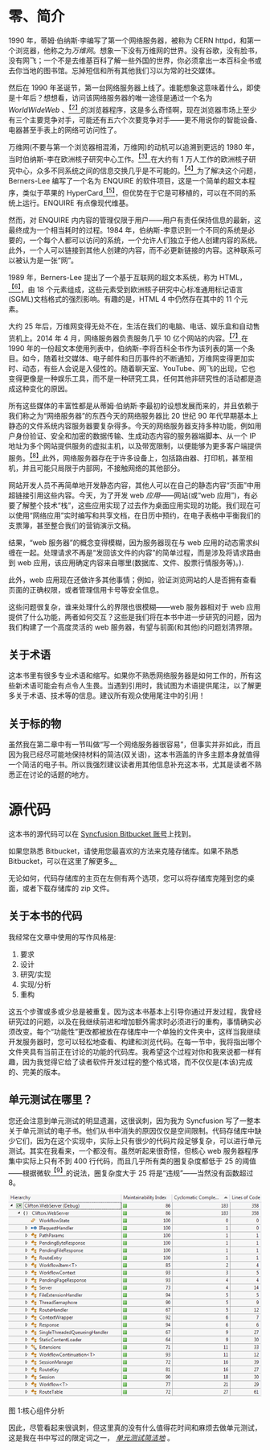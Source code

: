 # 零、简介

1990 年，蒂姆·伯纳斯·李编写了第一个网络服务器，被称为 CERN httpd，和第一个浏览器，他称之为*万维网*。想象一下没有万维网的世界。没有谷歌，没有脸书，没有网飞；一个不是去维基百科了解一些外国的世界，你必须拿出一本百科全书或去你当地的图书馆。忘掉短信和所有其他我们习以为常的社交媒体。

然后在 1990 年圣诞节，第一台网络服务器上线了。谁能想象这意味着什么，即使是十年后？想想看，访问该网络服务器的唯一途径是通过一个名为 *WorldWideWeb* 、[<sup>【2】</sup>](Web_Servers_Succinctly_0018.htm#_ftn2)的浏览器程序，这是多么奇怪啊，现在浏览器市场上至少有三个主要竞争对手，可能还有五六个次要竞争对手——更不用说你的智能设备、电器甚至手表上的网络可访问性了。

万维网(不要与第一个浏览器相混淆，万维网)的动机可以追溯到更远的 1980 年，当时伯纳斯-李在欧洲核子研究中心工作。[<sup>【3】</sup>](Web_Servers_Succinctly_0018.htm#_ftn3)在大约有 1 万人工作的欧洲核子研究中心，众多不同系统之间的信息交换几乎是不可能的。[<sup>【4】</sup>](Web_Servers_Succinctly_0018.htm#_ftn4)为了解决这个问题，Berners-Lee 编写了一个名为 ENQUIRE 的软件项目，这是一个简单的超文本程序，类似于苹果的 HyperCard[<sup>【5】</sup>](Web_Servers_Succinctly_0018.htm#_ftn5)，但优势在于它是可移植的，可以在不同的系统上运行。ENQUIRE 有点像现代维基。

然而，对 ENQUIRE 内内容的管理仅限于用户——用户有责任保持信息的最新，这最终成为一个相当耗时的过程。1984 年，伯纳斯-李意识到一个不同的系统是必要的，一个每个人都可以访问的系统，一个允许人们独立于他人创建内容的系统。此外，一个人可以链接到其他人创建的内容，而不必更新链接的内容。这种联系可以被认为是一张“网”。

1989 年，Berners-Lee 提出了一个基于互联网的超文本系统，称为 HTML，[<sup>【6】</sup>](Web_Servers_Succinctly_0018.htm#_ftn6)，由 18 个元素组成，这些元素受到欧洲核子研究中心标准通用标记语言(SGML)文档格式的强烈影响。有趣的是，HTML 4 中仍然存在其中的 11 个元素。

大约 25 年后，万维网变得无处不在，生活在我们的电脑、电话、娱乐盒和自动售货机上。2014 年 4 月，网络服务器负责服务几乎 10 亿个网站的内容。[<sup>【7】</sup>](Web_Servers_Succinctly_0018.htm#_ftn7)在 1990 年的一份超文本使用列表中，伯纳斯-李将百科全书作为该列表的第一个条目。如今，随着社交媒体、电子邮件和日历事件的不断通知，万维网变得更加实时、动态，有些人会说是入侵性的。随着聊天室、YouTube、网飞的出现，它也变得更像是一种娱乐工具，而不是一种研究工具，任何其他非研究性的活动都是造成这种变化的原因。

所有这些媒体的丰富性都是从蒂姆·伯纳斯·李最初的设想发展而来的，并且依赖于我们称之为“网络服务器”的东西今天的网络服务器比 20 世纪 90 年代早期基本上静态的文件系统内容服务器要复杂得多。今天的网络服务器支持多种功能，例如用户身份验证、安全和加密的数据传输、生成动态内容的服务器端脚本、从一个 IP 地址为多个网站提供服务的虚拟主机，以及带宽限制，以便能够为更多客户端提供服务。[<sup>【8】</sup>](Web_Servers_Succinctly_0018.htm#_ftn8)此外，网络服务器存在于许多设备上，包括路由器、打印机，甚至相机，并且可能只局限于内部网，不接触网络的其他部分。

网站开发人员不再简单地开发静态内容，其他人可以在自己的静态内容“页面”中用超链接引用这些内容。今天，为了开发 web *应用*——网站(或“web 应用”)，有必要了解整个技术“栈”，这些应用实现了过去作为桌面应用实现的功能。我们现在可以使用“网络应用”实时编写和共享文档，在日历中预约，在电子表格中平衡我们的支票簿，甚至整合我们的营销演示文稿。

结果，“web 服务器”的概念变得模糊，因为服务器现在与 web 应用的动态需求纠缠在一起。处理请求不再是“发回该文件的内容”的简单过程，而是涉及将请求路由到 web 应用，该应用确定内容来自哪里(数据库、文件、股票行情服务等)。).

此外，web 应用现在还做许多其他事情；例如，验证浏览网站的人是否拥有查看页面的正确权限，或者管理信用卡号等安全信息。

这些问题很复杂，谁来处理什么的界限也很模糊——web 服务器相对于 web 应用提供了什么功能，两者如何交互？这些是我们将在本书中进一步研究的问题，因为我们构建了一个高度灵活的 web 服务器，有望与前面(和其他)的问题划清界限。

## 关于术语

这本书里有很多专业术语和缩写。如果你不熟悉网络服务器是如何工作的，所有这些新术语可能会有点令人生畏。当遇到引用时，我试图为术语提供尾注，以了解更多关于术语、技术等的信息。建议所有观众使用尾注中的引用！

## 关于标的物

虽然我在第二章中有一节叫做“写一个网络服务器很容易”，但事实并非如此，而且因为我已经尽可能地保持材料的简洁(双关语)，这本书涵盖的许多主题本身就值得一个简洁的电子书。所以我强烈建议读者用其他信息补充这本书，尤其是读者不熟悉正在讨论的话题的地方。

# 源代码

这本书的源代码可以在 [Syncfusion Bitbucket 账号](https://bitbucket.org/syncfusiontech/web-servers-succinctly)上找到。

如果您熟悉 Bitbucket，请使用您最喜欢的方法来克隆存储库。如果不熟悉 Bitbucket，可以在这里了解更多[。](https://bitbucket.org/)

无论如何，代码存储库的主页在左侧有两个选项，您可以将存储库克隆到您的桌面，或者下载存储库的 zip 文件。

## 关于本书的代码

我经常在文章中使用的写作风格是:

1.  要求
2.  设计
3.  研究/实现
4.  实现/分析
5.  重构

这五个步骤或多或少总是被重复。因为这本书基本上引导你通过开发过程，我曾经研究过的问题，以及在我继续前进和增加额外需求时必须进行的重构，事情确实必须改变。每个“功能性”更改都被放在存储库中一个单独的文件夹中，这样当我继续开发服务器时，您可以轻松地查看、构建和浏览代码。在每一节中，我将指出哪个文件夹具有当前正在讨论的功能的代码库。我希望这个过程对你和我来说都一样有趣，因为我觉得它给了读者软件开发过程的整个格式塔，而不仅仅是(本该)完成的、完美的版本。

## 单元测试在哪里？

您还会注意到单元测试的明显遗漏，这很讽刺，因为我为 Syncfusion 写了一整本关于单元测试的电子书。他们从书中消失的原因仅仅是空间限制。代码存储库中缺少它们，因为在这个实现中，实际上只有很少的代码片段足够复杂，可以进行单元测试。其实在我看来，一个都没有。虽然听起来很奇怪，但核心 web 服务器程序集中实际上只有不到 400 行代码，而且几乎所有类的圈复杂度都低于 25 的阈值——根据微软[<sup>【9】</sup>](Web_Servers_Succinctly_0018.htm#_ftn9)的说法，圈复杂度大于 25 将是“违规”——当然没有函数超过 8。

![](img/image001.png)

图 1:核心组件分析

因此，尽管看起来很讽刺，但这里真的没有什么值得花时间和麻烦去做单元测试，这是我在书中写过的限定词之一， [*单元测试简洁地*](http://www.syncfusion.com/resources/techportal/details/ebooks/unittesting) 。